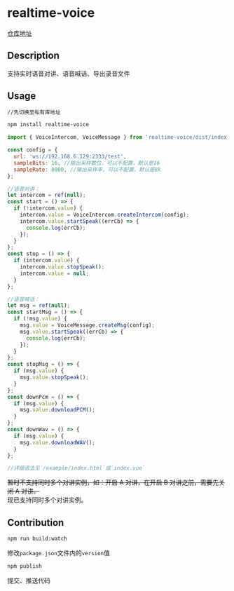 # realtime-voice

[仓库地址](https://gitlab.bitahub.com/zhnn-application-development/realtime-voice)

## Description

支持实时语音对讲、语音喊话、导出录音文件

## Usage

```bash
//先切换至私有库地址

npm install realtime-voice
```

```javascript
import { VoiceIntercom, VoiceMessage } from 'realtime-voice/dist/index';

const config = {
  url: 'ws://192.168.6.129:2333/test',
  sampleBits: 16, //输出采样数位，可以不配置，默认是16
  sampleRate: 8000, //输出采样率，可以不配置，默认是8k
};

//语音对讲：
let intercom = ref(null);
const start = () => {
  if (!intercom.value) {
    intercom.value = VoiceIntercom.createIntercom(config);
    intercom.value.startSpeak((errCb) => {
      console.log(errCb);
    });
  }
};
const stop = () => {
  if (intercom.value) {
    intercom.value.stopSpeak();
    intercom.value = null;
  }
};

//语音喊话：
let msg = ref(null);
const startMsg = () => {
  if (!msg.value) {
    msg.value = VoiceMessage.createMsg(config);
    msg.value.startSpeak((errCb) => {
      console.log(errCb);
    });
  }
};
const stopMsg = () => {
  if (msg.value) {
    msg.value.stopSpeak();
  }
};
const downPcm = () => {
  if (msg.value) {
    msg.value.downloadPCM();
  }
};
const downWav = () => {
  if (msg.value) {
    msg.value.downloadWAV();
  }
};

//详细语法见`/example/index.html`或`index.vue`
```

~~暂时不支持同时多个对讲实例，如：开启 A 对讲，在开启 B 对讲之前，需要先关闭 A 对讲。~~  
现已支持同时多个对讲实例。

## Contribution

```bash
npm run build:watch
```

修改`package.json`文件内的`version`值

```bash
npm publish
```

提交、推送代码
